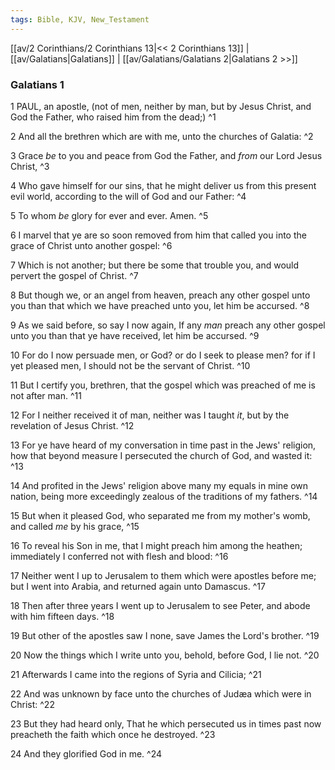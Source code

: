 ```yaml
---
tags: Bible, KJV, New_Testament
---
```


[[av/2 Corinthians/2 Corinthians 13|<< 2 Corinthians 13]] | [[av/Galatians|Galatians]] | [[av/Galatians/Galatians 2|Galatians 2 >>]]

### Galatians 1

1 PAUL, an apostle, (not of men, neither by man, but by Jesus Christ, and God the Father, who raised him from the dead;) ^1

2 And all the brethren which are with me, unto the churches of Galatia: ^2

3 Grace _be_ to you and peace from God the Father, and _from_ our Lord Jesus Christ, ^3

4 Who gave himself for our sins, that he might deliver us from this present evil world, according to the will of God and our Father: ^4

5 To whom _be_ glory for ever and ever. Amen. ^5

6 I marvel that ye are so soon removed from him that called you into the grace of Christ unto another gospel: ^6

7 Which is not another; but there be some that trouble you, and would pervert the gospel of Christ. ^7

8 But though we, or an angel from heaven, preach any other gospel unto you than that which we have preached unto you, let him be accursed. ^8

9 As we said before, so say I now again, If any _man_ preach any other gospel unto you than that ye have received, let him be accursed. ^9

10 For do I now persuade men, or God? or do I seek to please men? for if I yet pleased men, I should not be the servant of Christ. ^10

11 But I certify you, brethren, that the gospel which was preached of me is not after man. ^11

12 For I neither received it of man, neither was I taught _it_, but by the revelation of Jesus Christ. ^12

13 For ye have heard of my conversation in time past in the Jews' religion, how that beyond measure I persecuted the church of God, and wasted it: ^13

14 And profited in the Jews' religion above many my equals in mine own nation, being more exceedingly zealous of the traditions of my fathers. ^14

15 But when it pleased God, who separated me from my mother's womb, and called _me_ by his grace, ^15

16 To reveal his Son in me, that I might preach him among the heathen; immediately I conferred not with flesh and blood: ^16

17 Neither went I up to Jerusalem to them which were apostles before me; but I went into Arabia, and returned again unto Damascus. ^17

18 Then after three years I went up to Jerusalem to see Peter, and abode with him fifteen days. ^18

19 But other of the apostles saw I none, save James the Lord's brother. ^19

20 Now the things which I write unto you, behold, before God, I lie not. ^20

21 Afterwards I came into the regions of Syria and Cilicia; ^21

22 And was unknown by face unto the churches of Judæa which were in Christ: ^22

23 But they had heard only, That he which persecuted us in times past now preacheth the faith which once he destroyed. ^23

24 And they glorified God in me. ^24
